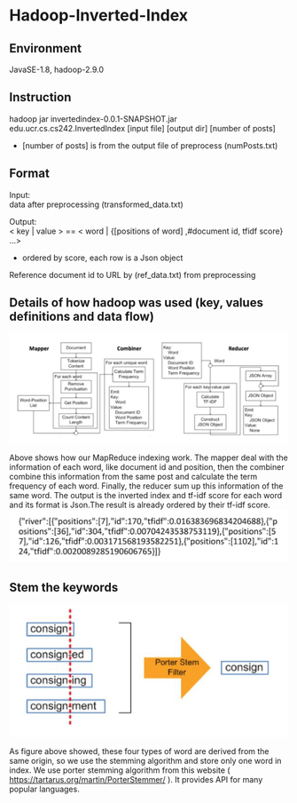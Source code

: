 # Hadoop-Inverted-Index

Environment
---
JavaSE-1.8, hadoop-2.9.0

Instruction
---
hadoop jar invertedindex-0.0.1-SNAPSHOT.jar edu.ucr.cs.cs242.InvertedIndex [input file] [output dir] [number of posts] 
* [number of posts] is from the output file of preprocess (numPosts.txt)

Format
---
Input:  
data after preprocessing (transformed_data.txt)  
  
Output:  
< key | value > == < word | {[positions of word] ,#document id, tfidf score} ...>   
* ordered by score, each row is a Json object

Reference document id to URL by (ref_data.txt) from preprocessing


Details of how hadoop was used (key, values definitions and data flow)
---
![MapReduce](https://github.com/BenTYC/Hadoop-Inverted-Index/blob/master/MR.png "MapReduce")

Above shows how our MapReduce indexing work. The mapper deal with the information of each word, like document id and position, then the combiner combine this information from the same post and calculate the term frequency of each word. Finally, the reducer sum up this information of the same word. The output is the inverted index and tf-idf score for each word and its format is Json.The result is already ordered by their tf-idf score.
![index](https://github.com/BenTYC/Hadoop-Inverted-Index/blob/master/index.png "index")

Stem the keywords
---
![stemming](https://github.com/BenTYC/Hadoop-Inverted-Index/blob/master/stem.png "stemming word")

As figure above showed, these four types of word are derived from the same origin, so we use the stemming algorithm and store only one word in index. We use porter stemming algorithm from this website ( https://tartarus.org/martin/PorterStemmer/ ). It provides API for many popular languages.
